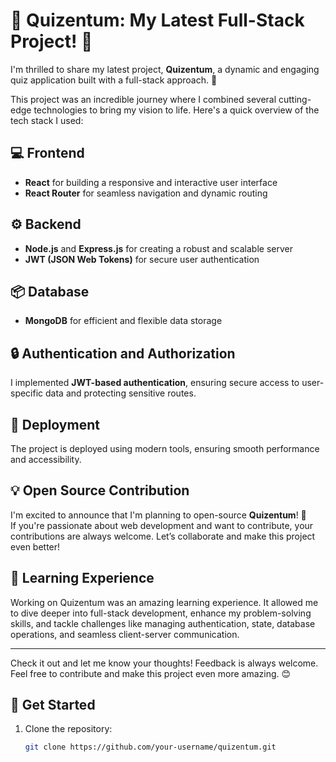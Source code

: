 # 🌟 Quizentum: My Latest Full-Stack Project! 🌟

I'm thrilled to share my latest project, **Quizentum**, a dynamic and engaging quiz application built with a full-stack approach. 🎉  

This project was an incredible journey where I combined several cutting-edge technologies to bring my vision to life. Here's a quick overview of the tech stack I used:  

## 💻 Frontend
- **React** for building a responsive and interactive user interface  
- **React Router** for seamless navigation and dynamic routing  

## ⚙️ Backend
- **Node.js** and **Express.js** for creating a robust and scalable server  
- **JWT (JSON Web Tokens)** for secure user authentication  

## 📦 Database
- **MongoDB** for efficient and flexible data storage  

## 🔒 Authentication and Authorization
I implemented **JWT-based authentication**, ensuring secure access to user-specific data and protecting sensitive routes.  

## 🚀 Deployment
The project is deployed using modern tools, ensuring smooth performance and accessibility.  

## 💡 Open Source Contribution
I'm excited to announce that I'm planning to open-source **Quizentum**! 🎉  
If you're passionate about web development and want to contribute, your contributions are always welcome. Let’s collaborate and make this project even better!  

## 🌟 Learning Experience
Working on Quizentum was an amazing learning experience. It allowed me to dive deeper into full-stack development, enhance my problem-solving skills, and tackle challenges like managing authentication, state, database operations, and seamless client-server communication.  

---

Check it out and let me know your thoughts! Feedback is always welcome.  
Feel free to contribute and make this project even more amazing. 😊  

## 🚀 Get Started
1. Clone the repository:  
   ```bash
   git clone https://github.com/your-username/quizentum.git
